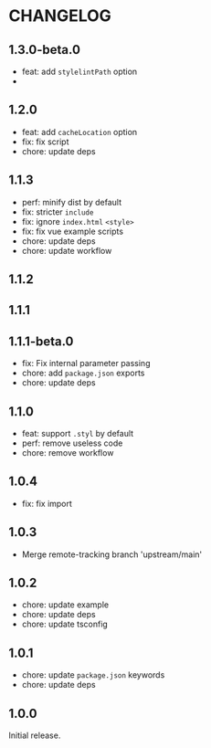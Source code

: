 # CHANGELOG

## 1.3.0-beta.0

- feat: add `stylelintPath` option
-

## 1.2.0

- feat: add `cacheLocation` option
- fix: fix script
- chore: update deps

## 1.1.3

- perf: minify dist by default
- fix: stricter `include`
- fix: ignore `index.html` `<style>`
- fix: fix vue example scripts
- chore: update deps
- chore: update workflow

## 1.1.2

## 1.1.1

## 1.1.1-beta.0

- fix: Fix internal parameter passing
- chore: add `package.json` exports
- chore: update deps

## 1.1.0

- feat: support `.styl` by default
- perf: remove useless code
- chore: remove workflow

## 1.0.4

- fix: fix import

## 1.0.3

- Merge remote-tracking branch 'upstream/main'

## 1.0.2

- chore: update example
- chore: update deps
- chore: update tsconfig

## 1.0.1

- chore: update `package.json` keywords
- chore: update deps

## 1.0.0

Initial release.

